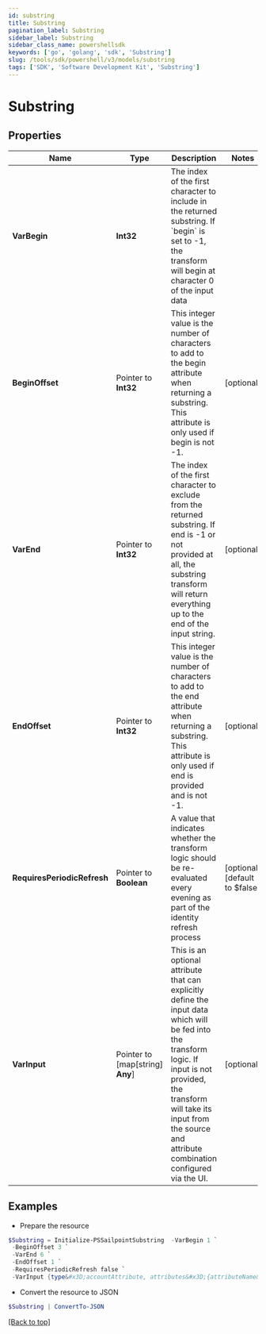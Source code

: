 ```yaml
---
id: substring
title: Substring
pagination_label: Substring
sidebar_label: Substring
sidebar_class_name: powershellsdk
keywords: ['go', 'golang', 'sdk', 'Substring'] 
slug: /tools/sdk/powershell/v3/models/substring
tags: ['SDK', 'Software Development Kit', 'Substring']
---
```



# Substring

## Properties

Name | Type | Description | Notes
------------ | ------------- | ------------- | -------------
**VarBegin** |  **Int32** | The index of the first character to include in the returned substring.   If &#x60;begin&#x60; is set to -1, the transform will begin at character 0 of the input data  | 
**BeginOffset** |  Pointer to **Int32** | This integer value is the number of characters to add to the begin attribute when returning a substring.   This attribute is only used if begin is not -1.  | [optional] 
**VarEnd** |  Pointer to **Int32** | The index of the first character to exclude from the returned substring.  If end is -1 or not provided at all, the substring transform will return everything up to the end of the input string.  | [optional] 
**EndOffset** |  Pointer to **Int32** | This integer value is the number of characters to add to the end attribute when returning a substring.   This attribute is only used if end is provided and is not -1.  | [optional] 
**RequiresPeriodicRefresh** |  Pointer to **Boolean** | A value that indicates whether the transform logic should be re-evaluated every evening as part of the identity refresh process | [optional] [default to $false]
**VarInput** |  Pointer to [map[string] **Any**] | This is an optional attribute that can explicitly define the input data which will be fed into the transform logic. If input is not provided, the transform will take its input from the source and attribute combination configured via the UI. | [optional] 

## Examples

- Prepare the resource
```powershell
$Substring = Initialize-PSSailpointSubstring  -VarBegin 1 `
 -BeginOffset 3 `
 -VarEnd 6 `
 -EndOffset 1 `
 -RequiresPeriodicRefresh false `
 -VarInput {type&#x3D;accountAttribute, attributes&#x3D;{attributeName&#x3D;first_name, sourceName&#x3D;Source}}
```

- Convert the resource to JSON
```powershell
$Substring | ConvertTo-JSON
```


[[Back to top]](#) 

